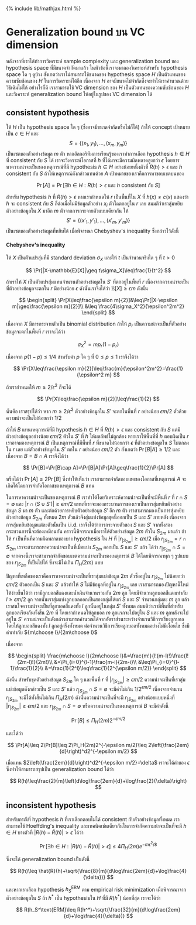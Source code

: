 {% include lib/mathjax.html %}
# Generalization bound บน VC dimension
หลังจากที่เราได้ทำการวิเคราะห์ sample complexity และ generalization bound ของ hypothesis space ที่มีขนาดจำกัดมาแล้ว
ในหัวข้อนี้เราจะมาลองวิเคราะห์สำหรับ hypothesis space ใด ๆ ดูบ้าง สังเกตว่าเราไม่สามารถใช้ขนาดของ hypothesis space $H$
เป็นตัวแทนของความซับซ้อนของ $H$ ในการวิเคราะห์ได้อีก เนื่องจาก $H$ อาจมีขนาดไม่จำกัดซึ่งจะทำให้เราคำนวณด้วยวิธีเดิมไม่ได้
อย่างไรก็ดี เราสามารถใช้ VC dimension ของ $H$ เป็นตัวแทนของความซับซ้อนของ $H$ และวิเคราะห์ generalization bound ให้อยู่ในรูปของ
VC dimension ได้

## consistent hypothesis
ให้ $H$ เป็น hypothesis space ใด ๆ (ซึ่งอาจมีขนาดจำกัดหรือไม่ก็ได้) ถ้าให้ concept เป้าหมายเป็น $c\in H$ และ $$S=\{(x_1,y_1),\dots,(x_m,y_m)\}$$ เป็นเซตของตัวอย่างข้อมูล $m$ ตัว
หากอัลกอริทึมการเรียนรู้ของเราทำการเลือก hypothesis $h\in H$ ที่ consistent กับ $S$ ได้ เราจะวิเคราะห์โอกาสที่ $h$ ที่ได้มาจะมีความผิดพลาดสูงกว่า $\epsilon$ โดยการหาความน่าจะเป็นของเหตุการณ์ที่มี hypothesis $h\in H$ อย่างน้อยหนึ่งตัวที่ $R(h)>\epsilon$ และ $h$ consistent กับ $S$
ถ้าให้เหตุการณ์ดังกล่าวแทนด้วย $A$ เป้าหมายของเราคือการหาขอบเขตบนของ

$$
\Pr[A] = \Pr[\exists h\in H: R(h)>\epsilon \text{ และ } h \text{ consistent กับ } S]
$$

สำหรับ hypothesis $h$ ที่ $R(h)>\epsilon$ หากเรากำหนดให้ $r$ เป็นพื้นที่ใน $X$ ที่ $h(x)\neq c(x)$ แสดงว่า $h$ จะ consistent กับ $S$ ก็ต่อเมื่อไม่มีข้อมูลตัวอย่าง $x_i$ ตัวใดตกอยู่ใน $r$ เลย สมมติว่าเราสุ่มหยิบตัวอย่างข้อมูลใน $X$ มาอีก $m$ ตัวจากการกระจายตัวแบบเดียวกัน ให้ $$S'=\{(x'_1,y'_1),\dots,(x'_m,y'_m)\}$$ เป็นเซตของตัวอย่างข้อมูลที่หยิบได้ เมื่อพิจารณา Chebyshev's inequality ซึ่งกล่าวไว้ดังนี้

#### Chebyshev's inequality
ให้ $X$ เป็นตัวแปรสุ่มที่มี standard deviation $\sigma_X$ และให้ $t$ เป็นจำนวนจริงใด ๆ ที่ $t>0$ 

$$
\Pr[|X-\mathbb{E}[X]|\geq t\sigma_X]\leq\frac{1}{t^2}
$$

ถ้าเราให้ $X$ เป็นตัวแปรสุ่มแทนจำนวนตัวอย่างข้อมูลใน $S'$ ที่ตกอยู่ในพื้นที่ $r$ เนื่องจากความน่าจะเป็นที่ตัวอย่างข้อมูลจะตกใน $r$ มีอย่างน้อย $\epsilon$ ดังนั้นเราจึงได้ว่า $\mathbb{E}[X]\geq\epsilon m$ ดังนั้น

$$
\begin{split}
\Pr[X\leq\frac{\epsilon m}{2}]&\leq\Pr[|X-\epsilon m|\geq\frac{\epsilon m}{2}]\\
&\leq \frac{4\sigma_X^2}{\epsilon^2m^2}
\end{split}
$$

เนื่องจาก $X$ มีการกระจายตัวเป็น binomial distribution ถ้าให้ $p_r$ เป็นความน่าจะเป็นที่ตัวอย่างข้อมูลจะตกในพื้นที่ $r$ เราจะได้ว่า 

$$
\sigma_X^2 = mp_r(1-p_r)
$$

เนื่องจาก $p(1-p)\leq 1/4$ สำหรับค่า $p$ ใด ๆ ที่ $0\leq p\leq 1$ เราจึงได้ว่า

$$
\Pr[X\leq\frac{\epsilon m}{2}]\leq\frac{m}{\epsilon^2m^2}=\frac{1}{\epsilon^2 m}
$$

ถ้าเรากำหนดให้ $m\geq 2/\epsilon^2$ ก็จะได้

$$
\Pr[X\leq\frac{\epsilon m}{2}]\leq\frac{1}{2}
$$

นั่นคือ เราสรุปได้ว่า หาก $m\geq 2/\epsilon^2$ ตัวอย่างข้อมูลใน $S'$ จะตกในพื้นที่ $r$ อย่างน้อย $\epsilon m/2$ ตัวด้วยความน่าจะเป็นไม่น้อยกว่า 1/2

ถ้าให้ $B$ แทนเหตุการณ์ที่มี hypothesis $h\in H$ ที่ $R(h)>\epsilon$ และ consistent กับ $S$ แต่มีตัวอย่างข้อมูลอย่างน้อย $\epsilon m/2$ ตัวใน $S'$ ที่ $h$ ให้ผลลัพธ์ไม่ถูกต้อง หากเราให้พื้นที่ที่ $h$ ตอบผิดเป็น $r$ เราอาจมองเหตุการณ์ $B$ เป็นเหตุการณ์ที่มีพื้นที่ $r$ ที่ขนาดไม่น้อยกว่า $\epsilon$ ที่ตัวอย่างข้อมูลใน $S$ ไม่ตกลงใน $r$ เลย แต่ตัวอย่างข้อมูลใน $S'$ ตกใน $r$ อย่างน้อย $\epsilon m/2$ ตัว
สังเกตว่า $\Pr[B|A]\geq 1/2$ และเนื่องจาก $B=B\cap A$ เราจึงได้ว่า

$$
\Pr[B]=\Pr[B\cap A]=\Pr[B|A]\Pr[A]\geq\frac{1}{2}\Pr[A]
$$

หรือได้ว่า $\Pr[A]\leq 2\Pr[B]$
ซึ่งทำให้เห็นว่า เราสามารถจำกัดขอบเขตของโอกาสที่เหตุการณ์ $A$ จะเกิดได้โดยการจำกัดโอกาสของเหตุการณ์ $B$ แทน

ในการหาความน่าจะเป็นของเหตุการณ์ $B$ เราทำได้โดยวิเคราะห์ความน่าจะเป็นที่จะมีพื้นที่ $r$  ที่ $r\cap S=\emptyset$ และ 
$|r\cap (S\cup S')|\geq\epsilon m/2$ แทนที่เราจะมองกระบวนการของเราเป็นการสุ่มหยิบตัวอย่างข้อมูล $S$ มา $m$ ตัว และต่อด้วยการหยิบตัวอย่างข้อมูล $S'$ อีก $m$ ตัว เราสามารถมองเป็นการสุ่มหยิบตัวอย่างข้อมูล $S_{2m}$ ทั้งหมด $2m$ ตัวแล้วจึงสุ่มแบ่งข้อมูลชุดนี้ออกเป็น $S$ และ $S'$ ภายหลัง เนื่องจากการสุ่มหยิบข้อมูลแต่ละตัวนั้นเป็น i.i.d. เราจึงได้ว่าการกระจายตัวของ $S$ และ $S'$ จากทั้งสองกระบวนการนี้จะต้องเหมือนกัน
คราวนี้พิจารณาเมื่อเราได้ตัวอย่างข้อมูล $2m$ ตัวใน $S_{2m}$ มาแล้ว ถ้าให้ $r$ เป็นพื้นที่ความผิดพลาดของบาง hypothesis ใน $H$ ที่ $|r_{|S_{2m}}|\geq \epsilon m/2$ เมื่อ $r_{|S_{2m}}=r\cap S_{2m}$ เราจะสามารถหาความน่าจะเป็นที่เมื่อแบ่ง $S_{2m}$ ออกเป็น $S$ และ $S'$ แล้ว ได้ว่า $r_{|S_{2m}}\cap S = \emptyset$ จากตรงนี้เราจะสามารถจำกัดขอบเขตความน่าจะเป็นของเหตุการณ์ $B$ ได้โดยพิจารณาทุก ๆ รูปแบบของ $r_{|S_{2m}}$ ที่เป็นไปได้ ซึ่งจะมีไม่เกิน $\Pi_H(2m)$ แบบ

ปัญหาที่เหลือของเราคือการหาความน่าจะเป็นที่เราสุ่มแบ่งข้อมูล $2m$ ตัวซึ่งอยู่ใน 
$r_{|S_{2m}}$
ไม่น้อยกว่า $\epsilon m/2$ ตัวออกเป็น $S$ และ $S'$ แล้วทำให้ $S$ ไม่มีข้อมูลที่อยู่ใน 
$r_{|S_{2m}}$
เลย เราสามารถมองปัญหานี้ใหม่ให้ง่ายขึ้นได้ว่า เรามีลูกบอลสีแดงและน้ำเงินจำนวนรวมกัน $2m$ ลูก โดยมีจำนวนลูกบอลสีแดงเท่ากับ $l\geq\epsilon m/2$ ลูก จากนั้นเราสุ่มแบ่งลูกบอลออกเป็นสองกลุ่มได้แก่ $S$ และ $S'$ จำนวนกลุ่มละ $m$ ลูก แล้วเราสนใจความน่าจะเป็นที่ลูกบอลสีแดงทั้ง $l$ ลูกนั้นอยู่ในกลุ่ม $S'$ ทั้งหมด สมมติว่าเรามีพื้นที่สำหรับลูกบอลเรียงกันทั้งสิ้น $2m$ ที่ โดยเรากำหนดให้ลูกบอล $m$ ลูกแรกจะไปอยู่ใน $S$ และ $m$ ลูกหลังจะไปอยู่ใน $S'$ ความน่าจะเป็นดังกล่าวสามารถคำนวณได้จากอัตราส่วนระหว่างจำนวนวิธีการเรียงลูกบอลโดยให้ลูกบอลสีแดงทั้ง $l$ ลูกอยู่ครึ่งทั้งหมด ต่อจำนวนวิธีการเรียงลูกบอลทั้งหมดอย่างไม่มีเงื่อนไข ซึ่งมีค่าเท่ากับ ${m\choose l}/{2m\choose l}$

เนื่องจาก

$$
\begin{split}
\frac{m\choose l}{2m\choose l}&=\frac{m!}{l!(m-l)!}\frac{l!(2m-l)!}{2m!}\\
&=\Pi_{i=0}^{l-1}\frac{m-i}{2m-i}\\
&\leq\Pi_{i=0}^{l-1}\frac{1}{2}\\
&=\frac{1}{2^l}\leq\frac{1}{2^{\epsilon m/2}}
\end{split}
$$

ดังนั้น สำหรับชุดตัวอย่างข้อมูล $S_{2m}$ ใด ๆ และพื้นที่ $r$ ที่ 
$|r_{|S_{2m}}|\geq\epsilon m/2$ ความน่าจะเป็นที่เราสุ่มแบ่งข้อมูลดังกล่าวเป็น $S$ และ $S'$ แล้ว $r_{|S_{2m}}\cap S=\emptyset$ จะมีค่าไม่เกิน
$1/2^{\epsilon m/2}$ เนื่องจากจำนวน $r_{|S_{2m}}$ จะมีได้ทั้งสิ้นไม่เกิน $\Pi_H(2m)$ ดังนั้นความน่าจะเป็นที่จะมี $r_{|S_{2m}}$ อย่างน้อยแบบหนึ่งที่ $|r_{|S_{2m}}|\geq\epsilon m/2$ และ $r_{|S_{2m}}\cap S=\emptyset$ หรือความน่าจะเป็นของเหตุการณ์ $B$ จะมีค่าดังนี้

$$
\Pr[B]\leq\Pi_H(2m)2^{-\epsilon m/2}
$$

และได้ว่า

$$
\Pr[A]\leq 2\Pr[B]\leq 2\Pi_H(2m)2^{-\epsilon m/2}\leq 2\left(\frac{2em}{d}\right)^d2^{-\epsilon m/2}
$$

เมื่อแทน $2\left(\frac{2em}{d}\right)^d2^{-\epsilon m/2}=\delta$ เราจะได้ค่าของ $\epsilon$ ซึ่งทำให้สามารถสรุปเป็น generalization bound ได้ว่า

$$
R(h)\leq\frac{2}{m}\left(d\log\frac{2em}{d}+\log\frac{2}{\delta}\right)
$$

## inconsistent hypothesis
สำหรับกรณีที่ hypothesis $h$ ที่เราเลือกตอบไม่ได้ consistent กับตัวอย่างข้อมูลทั้งหมด เราสามารถใช้ Hoeffding's inequality และเทคนิคเช่นเดียวกันในการจำกัดความน่าจะเป็นที่จะมี $h\in H$ บางตัวที่
$|R(h)-\hat{R}(h)|>\epsilon$ ได้ว่า

$$
\Pr[\exists h\in H: |R(h)-\hat{R}(h)|>\epsilon]\leq 4\Pi_H(2m)e^{-m\epsilon^2/8}
$$

ซึ่งจะได้ generalization bound เป็นดังนี้

$$
R(h)\leq \hat{R}(h)+\sqrt{\frac{8}{m}(d\log\frac{2em}{d}+\log\frac{4}{\delta})}
$$

และหากเราเลือก hypothesis $h_S^\text{ERM}$ ตาม empirical risk minimization เมื่อพิจารณาจากตัวอย่างข้อมูลใน $S$ ถ้า 
$h^*$
เป็น hypothesisใน $H$ ที่มี $R(h^*)$ น้อยที่สุด เราจะได้ว่า

$$
R(h_S^\text{ERM}\leq R(h^*)+\sqrt{\frac{32}{m}(d\log\frac{2em}{d}+\log\frac{4}{\delta})}
$$
